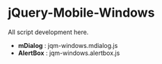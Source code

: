 jQuery-Mobile-Windows
=====================

All script development here.

 - **mDialog** : jqm-windows.mdialog.js
 - **AlertBox** : jqm-windows.alertbox.js
